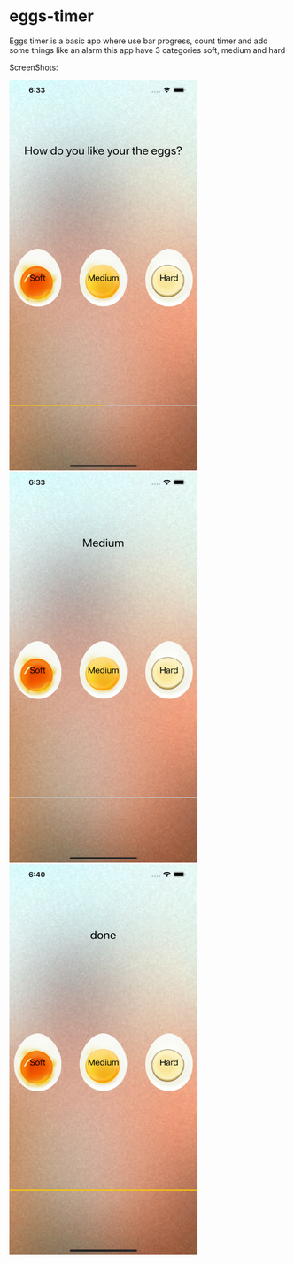 # eggs-timer
Eggs timer is a basic app where use bar progress, count timer and add some things like an alarm
this app have 3 categories soft, medium and hard 

ScreenShots:

<img src="https://github.com/adriancysvillegast/eggs-timer/blob/099ab2706808b3184dbd6429b042aa3214b691db/ScreenShot/Simulator%20Screen%20Shot%20-%20iPhone%2013%20Pro%20Max%20-%202022-02-01%20at%2018.33.41.png?raw=true" width="340" height="706" />


<img src="https://github.com/adriancysvillegast/eggs-timer/blob/099ab2706808b3184dbd6429b042aa3214b691db/ScreenShot/Simulator%20Screen%20Shot%20-%20iPhone%2013%20Pro%20Max%20-%202022-02-01%20at%2018.33.53.png?raw=true" width="340" height="706" />



<img src="https://github.com/adriancysvillegast/eggs-timer/blob/099ab2706808b3184dbd6429b042aa3214b691db/ScreenShot/Simulator%20Screen%20Shot%20-%20iPhone%2013%20Pro%20Max%20-%202022-02-01%20at%2018.40.56.png?raw=true" width="340" height="706" />
